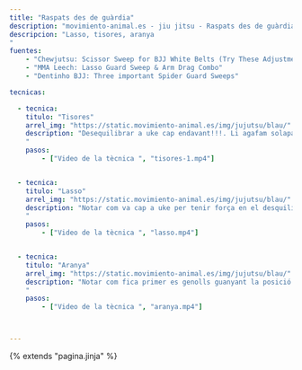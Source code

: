 ```yaml
---
title: "Raspats des de guàrdia"
description: "movimiento-animal.es - jiu jitsu - Raspats des de guàrdia"
descripcion: "Lasso, tisores, aranya
"
fuentes:    
    - "Chewjutsu: Scissor Sweep for BJJ White Belts (Try These Adjustments)"
    - "MMA Leech: Lasso Guard Sweep & Arm Drag Combo"
    - "Dentinho BJJ: Three important Spider Guard Sweeps"

tecnicas: 

  - tecnica:
    titulo: "Tisores"
    arrel_img: "https://static.movimiento-animal.es/img/jujutsu/blau/"
    description: "Desequilibrar a uke cap endavant!!!. Li agafam solapa creuada. Li agafam mànega. Atravessam ses dos cames sa de dalt fa escut, no queda a la panxa de uke. Desequilibram a uke estirant de la mànega. Feim tisores.
    "
    pasos:
        - ["Video de la tècnica ", "tisores-1.mp4"]


  - tecnica:
    titulo: "Lasso"
    arrel_img: "https://static.movimiento-animal.es/img/jujutsu/blau/"
    description: "Notar com va cap a uke per tenir força en el desquilibri
    "
    pasos:
        - ["Video de la tècnica ", "lasso.mp4"]


  - tecnica:
    titulo: "Aranya"
    arrel_img: "https://static.movimiento-animal.es/img/jujutsu/blau/"
    description: "Notar com fica primer es genolls guanyant la posició interior. Després treu es cul totalment enfora i es posa de costat per passar una cama a aranya. Mentres tant s'altre peu està mantenint sa distància pressionant sa cadera de uke. Quan uke vol anar endavant, treim es peu i espitjam braç amunt mentre estiram des braç.
    "
    pasos:
        - ["Video de la tècnica ", "aranya.mp4"]



---
```

{% extends  "pagina.jinja" %}
